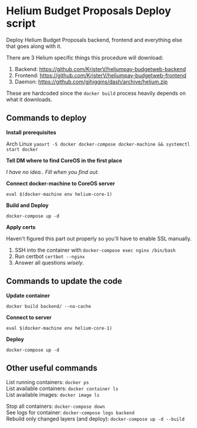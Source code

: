 # Helium Budget Proposals Deploy script

Deploy Helium Budget Proposals backend, frontend and everything else that goes along with it.

There are 3 Helium specific things this procedure will download:

1. Backend: https://github.com/KristerV/heliumpay-budgetweb-backend
1. Frontend: https://github.com/KristerV/heliumpay-budgetweb-frontend
1. Daemon: https://github.com/gjhiggins/dash/archive/helium.zip

These are hardcoded since the `docker build` process heavily depends on what it downloads.

## Commands to deploy

**Install prerequisites**

Arch Linux `yaourt -S docker docker-compose docker-machine && systemctl start docker`

**Tell DM where to find CoreOS in the first place**

_I have no idea.. Fill when you find out._

**Connect docker-machine to CoreOS server**

`eval $(docker-machine env helium-core-1)`

**Build and Deploy**

`docker-compose up -d`

**Apply certs**

Haven't figured this part out properly so you'll have to enable SSL manually.

1. SSH into the container with `docker-compose exec nginx /bin/bash`
1. Run certbot `certbot --nginx`
1. Answer all questions _wisely_.

## Commands to update the code

**Update container**

`docker build backend/ --no-cache`

**Connect to server**

`eval $(docker-machine env helium-core-1)`

**Deploy**

`docker-compose up -d`

## Other useful commands

List running containers: `docker ps`  
List available containers: `docker container ls`  
List available images: `docker image ls`  

Stop all containers: `docker-compose down`  
See logs for container: `docker-compose logs backend`  
Rebuild only changed layers (and deploy): `docker-compose up -d --build`  